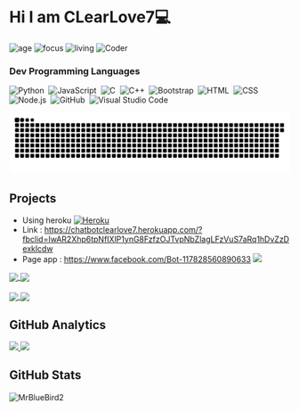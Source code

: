 
# Hi I am CLearLove7💻 #
![age](https://img.shields.io/badge/age-20-silver)
![focus](https://img.shields.io/badge/focus-App-00B2BF)
![living](https://img.shields.io/badge/living-DaNangCity-red)
![Coder](https://img.shields.io/badge/Coder-CLearLove7-green)



### Dev Programming Languages


<p>
     
     
     
![Python](https://img.shields.io/badge/-Python-silver?style=flat&logo=python)&nbsp;
![JavaScript](https://img.shields.io/badge/-JavaScript-silver?style=flat&logo=javascript)&nbsp;
![C](https://img.shields.io/badge/-C-silver?style=flat&logo=C&logoColor=black)&nbsp;
![C++](https://img.shields.io/badge/-C++-silver?style=flat&logo=C%2B%2B&logoColor=00599C)&nbsp;
![Bootstrap](https://img.shields.io/badge/-Bootstrap-00B2BF?style=flat&logo=bootstrap&logoColor=563D7C)&nbsp;
![HTML](https://img.shields.io/badge/-HTML-00B2BF?style=flat&logo=HTML5)&nbsp;
![CSS](https://img.shields.io/badge/-CSS-00B2BF?style=flat&logo=CSS3&logoColor=1572B6)&nbsp;
![Node.js](https://img.shields.io/badge/-Node.js-103667?style=flat&logo=node.js&logoColor=339933)&nbsp;
![GitHub](https://img.shields.io/badge/-GitHub-103667?style=flat&logo=github)&nbsp;
![Visual Studio Code](https://img.shields.io/badge/-Visual%20Studio%20Code-103667?style=flat&logo=visual-studio-code&logoColor=007ACC)&nbsp;
     
     
![snake gif](https://github.com/TekyaygilFethi/TekyaygilFethi/blob/output/github-contribution-grid-snake.svg)
    
    
## Projects ##
+ Using heroku <a href="https://www.heroku.com/"><img alt="Heroku" src="https://img.shields.io/badge/Heroku%20-%23430098.svg?logo=heroku&logoColor=white"></a>
+ Link : https://chatbotclearlove7.herokuapp.com/?fbclid=IwAR2Xhp6tpNfIXlP1ynG8FzfzOJTvpNbZlagLFzVuS7aRq1hDvZzDexklcdw
+ Page app : https://www.facebook.com/Bot-117828560890633 
 <a href="https://facebook.com/ChatbotCL7"><img src="https://img.shields.io/badge/-ChatbotCL7-1877F2?style=flat&logo=Facebook&logoColor=white"/></a>
<a href="https://github.com/Javascript-ChatBot/js/bot">
  <img align="center" src="https://github-readme-stats.vercel.app/api/pin/?username=tuongclearlove7&repo=Javascript-ChatBot&theme=github_dark" />
</a>
<a href="https://github.com/tuongclearlove7/Python-App">
  <img align="center" src="https://github-readme-stats.vercel.app/api/pin/?username=tuongclearlove7&repo=Python-App&theme=omni" />
</a>

<br/>

<br/>

<a href="https://github.com/tuongclearlove7/Game-CSharp">
  <img align="center" src="https://github-readme-stats.vercel.app/api/pin/?username=tuongclearlove7&repo=Game-CSharp&theme=codeSTACKr" />
</a>    
<a href="https://github.com/tuongclearlove7/C">
  <img align="center" src="https://github-readme-stats.vercel.app/api/pin/?username=tuongclearlove7&repo=C&theme=codeSTACKr" />
</a>
    
## GitHub Analytics ##
<p align="left">
<a href="https://github.com/tuongclearlove7">
  <img height="180em" src="https://github-readme-stats-eight-theta.vercel.app/api?username=tuongclearlove7&show_icons=true&theme=algolia&include_all_commits=true&count_private=true"/>
  <img height="180em" src="https://github-readme-stats-eight-theta.vercel.app/api/top-langs/?username=tuongclearlove7&layout=compact&langs_count=8&theme=algolia"/>
</a>
</p>



## GitHub Stats ##
<img align="center" height="150em" src="https://github-readme-streak-stats.herokuapp.com/?user=MrBlueBird2&theme=onedark" alt="MrBlueBird2" />



